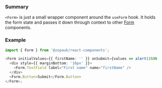 ### Summary

`<Form>` is just a small wrapper component around the `useForm` hook. It holds the form state and passes it down through context to other [Form](#/Organisms/Form) components.

### Example

```ts
import { Form } from '@zopauk/react-components';

<Form initialValues={{ firstName: '' }} onSubmit={values => alert(JSON.stringify(values))}>
  <div style={{ marginBottom: '16px' }}>
    <Form.TextField label="First name" name="firstName" />
  </div>
  <Form.Button>Submit</Form.Button>
</Form>;
```
